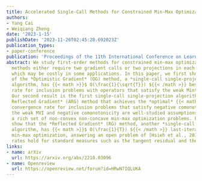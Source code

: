 ```yaml
---
title: Accelerated Single-Call Methods for Constrained Min-Max Optimization
authors:
- Yang Cai
- Weiqiang Zheng
date: '2023-1-15'
publishDate: '2023-11-26T02:45:28.692023Z'
publication_types:
- paper-conference
publication: 'Proceedings of the 11th International Conference on Learning Representations (ICLR 2023)'
abstract: We study first-order methods for constrained min-max optimization. Existing
  methods either require two gradient calls or two projections in each iteration,
  which may be costly in some applications. In this paper, we first show that a variant
  of the *Optimistic Gradient* (OG) method, a *single-call single-projection*
  algorithm, has {{< math >}}$ O(\frac{1}{\sqrt{T}}) ${{< /math >}} best-iterate convergence
  rate for inclusion problems with operators that satisfy the weak Minty variation inequality (MVI). 
  Our second result is the first single-call single-projection algorithm -- the *Accelerated
  Reflected Gradient* (ARG) method that achieves the *optimal* {{< math >}}$ O(\frac{1}{T}) ${{< /math >}} last-iterate
  convergence rate for inclusion problems that satisfy negative comonotonicity. Both
  the weak MVI and negative comonotonicity are well-studied assumptions and capture
  a rich set of non-convex non-concave min-max optimization problems. Finally, we
  show that the *Reflected Gradient* (RG) method, another *single-call single-projection*
  algorithm, has {{< math >}}$ O(\frac{1}{T}) ${{< /math >}} last-iterate convergence rate for constrained convex-concave
  min-max optimization, answering an open problem of [Hsieh et al., 2019]. Our convergence
  rates hold for standard measures such as the tangent residual and the natural residual.
links:
- name: arXiv
  url: https://arxiv.org/abs/2210.03096
- name: Openreview
  url: https://openreview.net/forum?id=HRwN7IQLUKA
---
```

